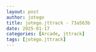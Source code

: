 ```yaml
---
layout: post
author: jotego
title: jotego.jttrack - 73a563b
date: 2025-01-17
categories: [Arcade, jttrack]
tags: [jotego.jttrack]
---
```


